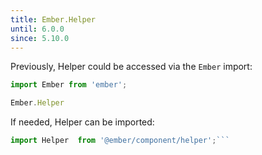 ```yaml
---
title: Ember.Helper
until: 6.0.0
since: 5.10.0
---
```



Previously, Helper could be accessed via the `Ember` import:
```js
import Ember from 'ember';

Ember.Helper
```

 If needed, Helper can be imported:
```js
import Helper  from '@ember/component/helper';```
